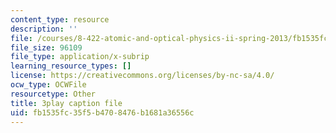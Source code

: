 ```yaml
---
content_type: resource
description: ''
file: /courses/8-422-atomic-and-optical-physics-ii-spring-2013/fb1535fc35f5b4708476b1681a36556c_q5iBqycJuqU.srt
file_size: 96109
file_type: application/x-subrip
learning_resource_types: []
license: https://creativecommons.org/licenses/by-nc-sa/4.0/
ocw_type: OCWFile
resourcetype: Other
title: 3play caption file
uid: fb1535fc-35f5-b470-8476-b1681a36556c
---
```

